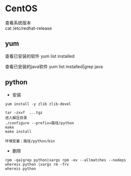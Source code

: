 # CentOS

查看系统版本  
cat /etc/redhat-release


## yum

查看已安装的软件
yum list installed

查看已安装的java软件
yum list installed|grep java

## python

+ 安装

```
yum install -y zlib zlib-devel

tar -zxvf  ...tgz
进入解压目录
./configure --prefix=路径/python
make
make install

环境变量：路径/python/bin
```

+ 删除

```
rpm -qa|grep python|xargs rpm -ev --allmatches --nodeps
whereis python |xargs rm -frv
whereis python
```
